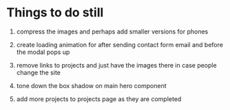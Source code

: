# Things to do still

1. compress the images and perhaps add smaller versions for phones

2. create loading animation for after sending contact form email and before the modal pops up

3. remove links to projects and just have the images there in case people change the site

4. tone down the box shadow on main hero component

5. add more projects to projects page as they are completed
